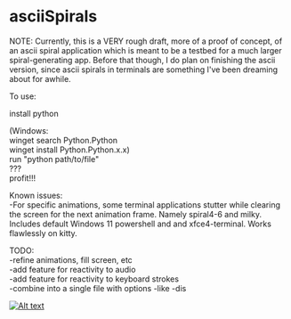 # asciiSpirals

NOTE: Currently, this is a VERY rough draft, more of a proof of concept, of an ascii spiral application which is meant to be a testbed for a much larger spiral-generating app. Before that though, I do plan on finishing the ascii version, since ascii spirals in terminals are something I've been dreaming about for awhile.  

To use:

install python

(Windows:  
winget search Python.Python  
winget install Python.Python.x.x)  
run "python path/to/file"  
???  
profit!!!  

Known issues:  
-For specific animations, some terminal applications stutter while clearing the screen for the next animation frame. Namely spiral4-6 and milky. Includes default Windows 11 powershell and and xfce4-terminal. Works flawlessly on kitty.

TODO:  
-refine animations, fill screen, etc  
-add feature for reactivity to audio  
-add feature for reactivity to keyboard strokes  
-combine into a single file with options -like -dis  

[![Alt text](https://i3.ytimg.com/vi/k3DLQxfLdew/hqdefault.jpg)](https://www.youtube.com/watch?v=k3DLQxfLdew)
